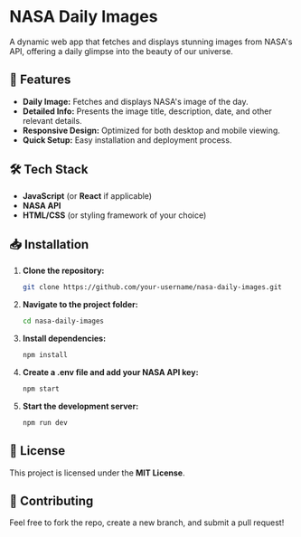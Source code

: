 # NASA Daily Images

A dynamic web app that fetches and displays stunning images from NASA's API, offering a daily glimpse into the beauty of our universe.

## 🚀 Features

- **Daily Image:** Fetches and displays NASA's image of the day.
- **Detailed Info:** Presents the image title, description, date, and other relevant details.
- **Responsive Design:** Optimized for both desktop and mobile viewing.
- **Quick Setup:** Easy installation and deployment process.

## 🛠️ Tech Stack

- **JavaScript** (or **React** if applicable)
- **NASA API**
- **HTML/CSS** (or styling framework of your choice)

## 📥 Installation

1. **Clone the repository:**
   ```bash
   git clone https://github.com/your-username/nasa-daily-images.git

2. **Navigate to the project folder:**
    ```bash
    cd nasa-daily-images

3. **Install dependencies:**
   ```bash
   npm install

4. **Create a .env file and add your NASA API key:**
    ```bash 
    npm start

5. **Start the development server:**
    ```bash
    npm run dev

## 📄 License
This project is licensed under the **MIT License**.

## 🤝 Contributing
Feel free to fork the repo, create a new branch, and submit a pull request!



